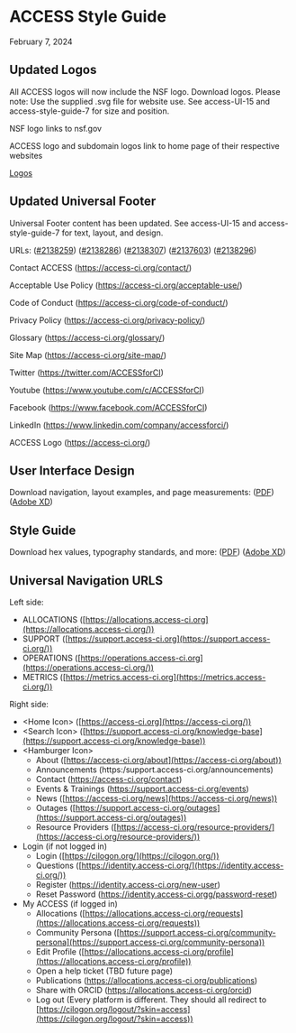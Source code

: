 # ACCESS Style Guide

February 7, 2024

## Updated Logos

All ACCESS logos will now include the NSF logo. Download logos. Please note: Use the supplied .svg file for website use. See access-UI-15 and access-style-guide-7 for size and position.

NSF logo links to nsf.gov

ACCESS logo and subdomain logos link to home page of their respective websites

[Logos](https://github.com/access-ci-org/Web_and_Branding/tree/master/logos)

## Updated Universal Footer

Universal Footer content has been updated. See access-UI-15 and access-style-guide-7 for text, layout, and design.

URLs:
([#2138259](https://www.nsf.gov/awardsearch/showAward?AWD_ID=2138259&HistoricalAwards=false))
([#2138286](https://www.nsf.gov/awardsearch/showAward?AWD_ID=2138286&HistoricalAwards=false))
([#2138307](https://www.nsf.gov/awardsearch/showAward?AWD_ID=2138307&HistoricalAwards=false))
([#2137603](https://www.nsf.gov/awardsearch/showAward?AWD_ID=2137603&HistoricalAwards=false))
([#2138296](https://www.nsf.gov/awardsearch/showAward?AWD_ID=2138296&HistoricalAwards=false))

Contact ACCESS (https://access-ci.org/contact/)

Acceptable Use Policy (https://access-ci.org/acceptable-use/)

Code of Conduct (https://access-ci.org/code-of-conduct/)

Privacy Policy (https://access-ci.org/privacy-policy/)

Glossary (https://access-ci.org/glossary/)

Site Map (https://access-ci.org/site-map/)

Twitter (https://twitter.com/ACCESSforCI)

Youtube (https://www.youtube.com/c/ACCESSforCI)

Facebook (https://www.facebook.com/ACCESSforCI)

LinkedIn (https://www.linkedin.com/company/accessforci/)

ACCESS Logo (https://access-ci.org/)

## User Interface Design

Download navigation, layout examples, and page measurements:
([PDF](https://github.com/access-ci-org/Web_and_Branding/blob/master/access-UI-15.pdf))
([Adobe XD](https://github.com/access-ci-org/Web_and_Branding/blob/master/access-UI-15.xd))

## Style Guide

Download hex values, typography standards, and more:
([PDF](https://github.com/access-ci-org/Web_and_Branding/blob/master/access-style-guide-7.pdf))
([Adobe XD](https://github.com/access-ci-org/Web_and_Branding/blob/master/access-style-guide-7.xd))

## Universal Navigation URLS

Left side:

- ALLOCATIONS ([https://allocations.access-ci.org](https://allocations.access-ci.org/))
- SUPPORT ([https://support.access-ci.org](https://support.access-ci.org/))
- OPERATIONS ([https://operations.access-ci.org](https://operations.access-ci.org/))
- METRICS ([https://metrics.access-ci.org](https://metrics.access-ci.org/))

Right side:

- \<Home Icon\> ([https://access-ci.org](https://access-ci.org/))
- \<Search Icon\> ([https://support.access-ci.org/knowledge-base](https://support.access-ci.org/knowledge-base))
- \<Hamburger Icon\>
  - About ([https://access-ci.org/about](https://access-ci.org/about))
  - Announcements (https:/support.access-ci.org/announcements)
  - Contact (https://access-ci.org/contact)
  - Events & Trainings (https://support.access-ci.org/events)
  - News ([https://access-ci.org/news](https://access-ci.org/news))
  - Outages ([https://support.access-ci.org/outages](https://support.access-ci.org/outages))
  - Resource Providers ([https://access-ci.org/resource-providers/](https://access-ci.org/resource-providers/))
- Login (if not logged in)
  - Login ([https://cilogon.org/](https://cilogon.org/))
  - Questions ([https://identity.access-ci.org/](https://identity.access-ci.org/))
  - Register (https://identity.access-ci.org/new-user)
  - Reset Password (https://identity.access-ci.orgg/password-reset)
- My ACCESS (if logged in)
  - Allocations ([https://allocations.access-ci.org/requests](https://allocations.access-ci.org/requests))
  - Community Persona ([https://support.access-ci.org/community-persona](https://support.access-ci.org/community-persona))
  - Edit Profile ([https://allocations.access-ci.org/profile](https://allocations.access-ci.org/profile))
  - Open a help ticket (TBD future page)
  - Publications (https://allocations.access-ci.org/publications)
  - Share with ORCID (https://allocations.access-ci.org/orcid)
  - Log out (Every platform is different. They should all redirect to [https://cilogon.org/logout/?skin=access](https://cilogon.org/logout/?skin=access))

##

